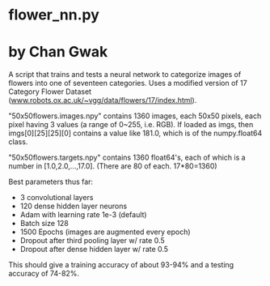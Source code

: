 # flower_nn.py
# by Chan Gwak

A script that trains and tests a neural network to categorize images of flowers into one of seventeen categories.
Uses a modified version of 17 Category Flower Dataset (www.robots.ox.ac.uk/~vgg/data/flowers/17/index.html).

"50x50flowers.images.npy" contains 1360 images, each 50x50 pixels, each pixel having 3 values (a range of 0~255, i.e. RGB).
If loaded as imgs, then imgs[0][25][25][0] contains a value like 181.0, which is of the numpy.float64 class.

"50x50flowers.targets.npy" contains 1360 float64's, each of which is a number in [1.0,2.0,...,17.0].
(There are 80 of each. 17*80=1360)

Best parameters thus far: 
* 3 convolutional layers
* 120 dense hidden layer neurons
* Adam with learning rate 1e-3 (default)
* Batch size 128
* 1500 Epochs (images are augmented every epoch)
* Dropout after third pooling layer w/ rate 0.5
* Dropout after dense hidden layer w/ rate 0.5

This should give a training accuracy of about 93-94% and a testing accuracy of 74-82%.
